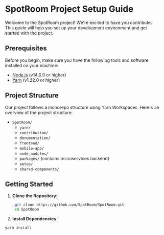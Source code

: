 # SpotRoom Project Setup Guide

Welcome to the SpotRoom project! We're excited to have you contribute. This guide will help you set up your development environment and get started with the project.

## Prerequisites

Before you begin, make sure you have the following tools and software installed on your machine:

- [Node.js](https://nodejs.org/) (v14.0.0 or higher)
- [Yarn](https://yarnpkg.com/) (v1.22.0 or higher)

## Project Structure

Our project follows a monorepo structure using Yarn Workspaces. Here's an overview of the project structure:

- `SpotRoom/`
  - `yarn/`
  - `contribution/`
  - `documentation/`
  - `frontend/`
  - `mobile-app/`
  - `node_modules/`
  - `packages/` (contains microservices backend)
  - `setup/`
  - `shared-components/`

## Getting Started

1. **Clone the Repository:**
   ```bash
    git clone https://github.com/SpotRoom/SpotRoom.git
    cd SpotRoom
   ```
2. **Install Dependencies**

```bash
yarn install
```
